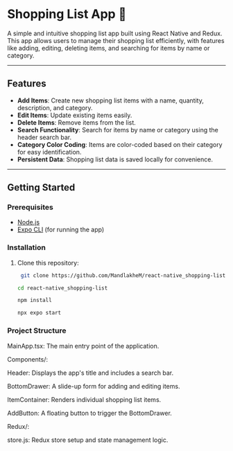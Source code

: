 # Shopping List App 🛒

A simple and intuitive shopping list app built using React Native and Redux. This app allows users to manage their shopping list efficiently, with features like adding, editing, deleting items, and searching for items by name or category.

---

## Features
- **Add Items**: Create new shopping list items with a name, quantity, description, and category.
- **Edit Items**: Update existing items easily.
- **Delete Items**: Remove items from the list.
- **Search Functionality**: Search for items by name or category using the header search bar.
- **Category Color Coding**: Items are color-coded based on their category for easy identification.
- **Persistent Data**: Shopping list data is saved locally for convenience.

---

## Getting Started

### Prerequisites
- [Node.js](https://nodejs.org/)
- [Expo CLI](https://expo.dev/) (for running the app)

### Installation
1. Clone this repository:
   ```bash
    git clone https://github.com/MandlakheM/react-native_shopping-list.git
   
   cd react-native_shopping-list

   npm install

   npx expo start

### Project Structure

MainApp.tsx: The main entry point of the application.

Components/:

Header: Displays the app's title and includes a search bar.

BottomDrawer: A slide-up form for adding and editing items.

ItemContainer: Renders individual shopping list items.

AddButton: A floating button to trigger the BottomDrawer.

Redux/:

store.js: Redux store setup and state management logic.
